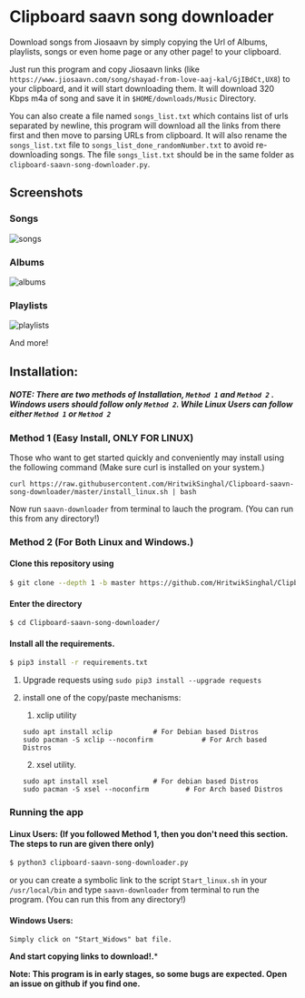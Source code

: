 # Clipboard saavn song downloader

Download songs from Jiosaavn by simply copying the Url of Albums, playlists, songs or even
home page or any other page! to your clipboard.

Just run this program and copy Jiosaavn links (like ```https://www.jiosaavn.com/song/shayad-from-love-aaj-kal/GjIBdCt,UX8```)
to your clipboard, and it will start downloading them.
It will download 320 Kbps m4a of song and save it in ```$HOME/downloads/Music``` Directory.

You can also create a file named ```songs_list.txt``` which contains list of urls separated by newline, 
this program will download all the links from there first and then move to parsing URLs from clipboard.
It will also rename the ```songs_list.txt``` file to ```songs_list_done_randomNumber.txt``` 
to avoid re-downloading songs.
The file ```songs_list.txt``` should be in the same folder as ```clipboard-saavn-song-downloader.py```.

## Screenshots

### Songs

![songs](media/songs.gif)

### Albums
![albums](media/albums.gif)

### Playlists
![playlists](media/playlists.gif)

And more! 

## Installation:

#####  NOTE: There are two methods of Installation, ```Method 1``` and ```Method 2``` . **Windows users should follow only ```Method 2```**. While Linux Users can follow either ```Method 1``` or ```Method 2``` 


### Method 1 (Easy Install, ONLY FOR LINUX)

Those who want to get started quickly and conveniently may install using the following command (Make sure curl is installed on your system.)

```curl https://raw.githubusercontent.com/HritwikSinghal/Clipboard-saavn-song-downloader/master/install_linux.sh | bash```

Now run ```saavn-downloader``` from terminal to lauch the program. (You can run this from any directory!)


### Method 2 (For Both Linux and Windows.)


#### Clone this repository using
```sh
$ git clone --depth 1 -b master https://github.com/HritwikSinghal/Clipboard-saavn-song-downloader
```

#### Enter the directory

```sh
$ cd Clipboard-saavn-song-downloader/
```

#### Install all the requirements.

```sh
$ pip3 install -r requirements.txt
``` 

1. Upgrade requests using ```sudo pip3 install --upgrade requests```

2. install one of the copy/paste mechanisms:
	
	1. xclip utility
	```
	sudo apt install xclip			# For Debian based Distros
	sudo pacman -S xclip --noconfirm			# For Arch based Distros
 	```

    2. xsel utility.
	```
	sudo apt install xsel			# For debian based Distros
	sudo pacman -S xsel --noconfirm			# For Arch based Distros
	```

### Running the app

#### Linux Users: (If you followed Method 1, then you don't need this section. The steps to run are given there only)
```sh
$ python3 clipboard-saavn-song-downloader.py
```

or you can create a symbolic link to the script ```Start_linux.sh``` in your ```/usr/local/bin``` and type ```saavn-downloader``` from terminal to run the program. (You can run this from any directory!)

#### Windows Users:
```
Simply click on "Start_Widows" bat file.
```

**And start copying links to download!.***

**Note: This program is in early stages, so some bugs are expected. Open an issue on github if you find one.**